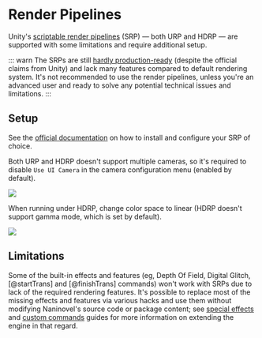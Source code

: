 # Render Pipelines

Unity's [scriptable render pipelines](https://docs.unity3d.com/Manual/render-pipelines.html) (SRP) — both URP and HDRP — are supported with some limitations and require additional setup.

::: warn
The SRPs are still [hardly production-ready](https://forum.unity.com/threads/915275) (despite the official claims from Unity) and lack many features compared to default rendering system. It's not recommended to use the render pipelines, unless you're an advanced user and ready to solve any potential technical issues and limitations.
:::

## Setup

See the [official documentation](https://docs.unity3d.com/Manual/render-pipelines.html) on how to install and configure your SRP of choice.

Both URP and HDRP doesn't support multiple cameras, so it's required to disable `Use UI Camera` in the camera configuration menu (enabled by default).

![](https://i.gyazo.com/5b70d18f028d27124bd8f4a25b2df47c.png)

When running under HDRP, change color space to linear (HDRP doesn't support gamma mode, which is set by default).

![](https://i.gyazo.com/2c053a6e3d79f080469787b7f09ee8f3.png)

## Limitations

Some of the built-in effects and features (eg, Depth Of Field, Digital Glitch, [@startTrans] and [@finishTrans] commands) won't work with SRPs due to lack of the required rendering features. It's possible to replace most of the missing effects and features via various hacks and use them without modifying Naninovel's source code or package content; see [special effects](/guide/special-effects.md#adding-custom-effects) and [custom commands](/guide/custom-commands.md) guides for more information on extending the engine in that regard.